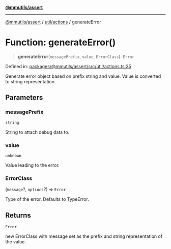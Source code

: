 [**@mmutils/assert**](../../../README.md)

***

[@mmutils/assert](../../../modules.md) / [util/actions](../README.md) / generateError

# Function: generateError()

> **generateError**(`messagePrefix`, `value`, `ErrorClass`): `Error`

Defined in: [packages/@mmutils/assert/src/util/actions.ts:35](https://github.com/mastermind-0xff/-mm-monorepo/blob/ca3710bd8bb8c2ee105ac4cbba3822a7d96ba98d/packages/@mmutils/assert/src/util/actions.ts#L35)

Generate error object based on prefix string and value. Value is converted to
string representation.

## Parameters

### messagePrefix

`string`

String to attach debug data to.

### value

`unknown`

Value leading to the error.

### ErrorClass

(`message`?, `options`?) => `Error`

Type of the error. Defaults to TypeError.

## Returns

`Error`

new ErrorClass with message set as the prefix and string
representation of the value.
